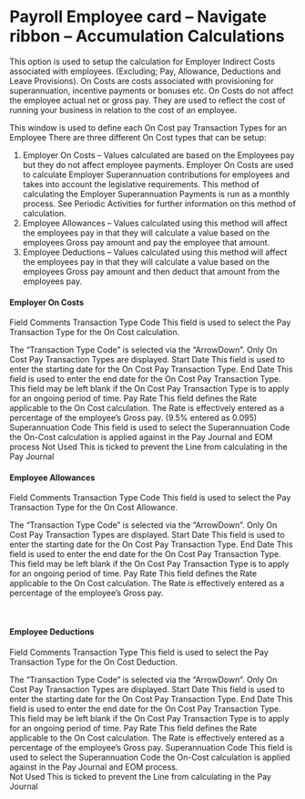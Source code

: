 # Payroll Employee card – Navigate ribbon – Accumulation Calculations 

This option is used to setup the calculation for Employer Indirect Costs associated with employees. (Excluding; Pay, Allowance, Deductions and Leave Provisions).  On Costs are costs associated with provisioning for superannuation, incentive payments or bonuses etc.  On Costs do not affect the employee actual net or gross pay.  They are used to reflect the cost of running your business in relation to the cost of an employee.

This window is used to define each On Cost pay Transaction Types for an Employee There are three different On Cost types that can be setup:

1.	Employer On Costs – Values calculated are based on the Employees pay but they do not affect employee payments.  Employer On Costs are used to calculate Employer Superannuation contributions for employees and takes into account the legislative requirements.  This method of calculating the Employer Superannuation Payments is run as a monthly process.  See Periodic Activities for further information on this method of calculation.
2.	Employee Allowances – Values calculated using this method will affect the employees pay in that they will calculate a value based on the employees Gross pay amount and pay the employee that amount.
3.	Employee Deductions – Values calculated using this method will affect the employees pay in that they will calculate a value based on the employees Gross pay amount and then deduct that amount from the employees pay.

#### Employer On Costs

 
Field	Comments
Transaction Type Code	This field is used to select the Pay Transaction Type for the On Cost calculation.

The “Transaction Type Code” is selected via the “ArrowDown”. Only On Cost Pay Transaction Types are displayed.
Start Date	This field is used to enter the starting date for the On Cost Pay Transaction Type.
End Date	This field is used to enter the end date for the On Cost Pay Transaction Type.  This field may be left blank if the On Cost Pay Transaction Type is to apply for an ongoing period of time.
Pay Rate	This field defines the Rate applicable to the On Cost calculation.  The Rate is effectively entered as a percentage of the employee’s Gross pay. (9.5% entered as 0.095)
Superannuation Code	This field is used to select the Superannuation Code the On-Cost calculation is applied against in the Pay Journal and EOM process
Not Used	This is ticked to prevent the Line from calculating in the Pay Journal

#### Employee Allowances

 

Field	Comments
Transaction Type Code	This field is used to select the Pay Transaction Type for the On Cost Allowance.

The “Transaction Type Code” is selected via the “ArrowDown”. Only On Cost Pay Transaction Types are displayed.
Start Date	This field is used to enter the starting date for the On Cost Pay Transaction Type.
End Date	This field is used to enter the end date for the On Cost Pay Transaction Type.  This field may be left blank if the On Cost Pay Transaction Type is to apply for an ongoing period of time.
Pay Rate	This field defines the Rate applicable to the On Cost calculation.  The Rate is effectively entered as a percentage of the employee’s Gross pay.

 
#### Employee Deductions

 

Field	Comments
Transaction Type	This field is used to select the Pay Transaction Type for the On Cost Deduction.

The “Transaction Type Code” is selected via the “ArrowDown”. Only On Cost Pay Transaction Types are displayed.
Start Date	This field is used to enter the starting date for the On Cost Pay Transaction Type.
End Date	This field is used to enter the end date for the On Cost Pay Transaction Type.  This field may be left blank if the On Cost Pay Transaction Type is to apply for an ongoing period of time.
Pay Rate	This field defines the Rate applicable to the On Cost calculation.  The Rate is effectively entered as a percentage of the employee’s Gross pay.
Superannuation Code	This field is used to select the Superannuation Code the On-Cost calculation is applied against in the Pay Journal and EOM process.  
Not Used	This is ticked to prevent the Line from calculating in the Pay Journal
 
